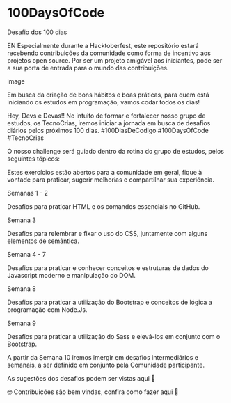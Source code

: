 # 100DaysOfCode

Desafio dos 100 dias

EN 
Especialmente durante a Hacktoberfest, este repositório estará recebendo contribuições da comunidade como forma de incentivo aos projetos open source. Por ser um projeto amigável aos iniciantes, pode ser a sua porta de entrada para o mundo das contribuições.

image

Em busca da criação de bons hábitos e boas práticas, para quem está iniciando os estudos em programação, vamos codar todos os dias!  

Hey, Devs e Devas!! No intuito de formar e fortalecer nosso grupo de estudos, os TecnoCrias, iremos iniciar a jornada em busca de desafios diários pelos próximos 100 dias. #100DiasDeCodigo #100DaysOfCode #TecnoCrias


 

O nosso challenge será guiado dentro da rotina do grupo de estudos, pelos seguintes tópicos:

Estes exercícios estão abertos para a comunidade em geral, fique à vontade para praticar, sugerir melhorias e compartilhar sua experiência.

 
Semanas 1 - 2

Desafios para praticar HTML e os comandos essenciais no GitHub.


Semana 3

Desafios para relembrar e fixar o uso do CSS, juntamente com alguns elementos de semântica.


Semana 4 - 7

Desafios para praticar e conhecer conceitos e estruturas de dados do Javascript moderno e manipulação do DOM.

 
Semana 8

Desafios para praticar a utilização do Bootstrap e conceitos de lógica a programação com Node.Js.

 
Semana 9

Desafios para praticar a utilização do Sass e elevá-los em conjunto com o Bootstrap.

A partir da Semana 10 iremos imergir em desafios intermediários e semanais, a ser definido em conjunto pela Comunidade participante.

As sugestões dos desafios podem ser vistas aqui 🔗

🤓 Contribuições são bem vindas, confira como fazer aqui 🔗
